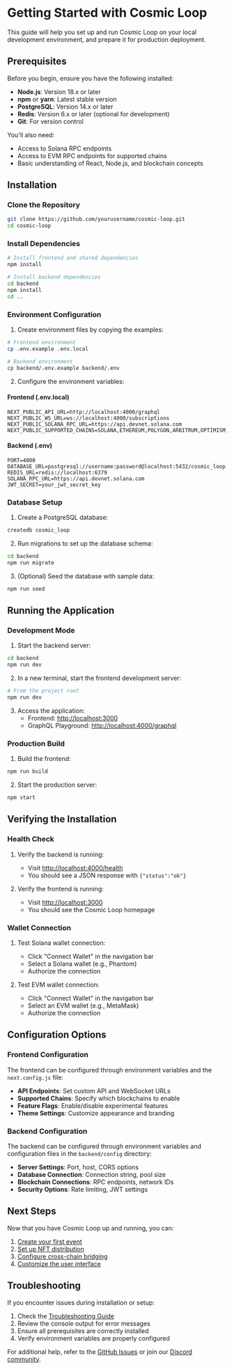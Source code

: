 # Getting Started with Cosmic Loop

This guide will help you set up and run Cosmic Loop on your local development environment, and prepare it for production deployment.

## Prerequisites

Before you begin, ensure you have the following installed:

- **Node.js**: Version 18.x or later
- **npm** or **yarn**: Latest stable version
- **PostgreSQL**: Version 14.x or later
- **Redis**: Version 6.x or later (optional for development)
- **Git**: For version control

You'll also need:

- Access to Solana RPC endpoints
- Access to EVM RPC endpoints for supported chains
- Basic understanding of React, Node.js, and blockchain concepts

## Installation

### Clone the Repository

```bash
git clone https://github.com/yourusername/cosmic-loop.git
cd cosmic-loop
```

### Install Dependencies

```bash
# Install frontend and shared dependencies
npm install

# Install backend dependencies
cd backend
npm install
cd ..
```

### Environment Configuration

1. Create environment files by copying the examples:

```bash
# Frontend environment
cp .env.example .env.local

# Backend environment
cp backend/.env.example backend/.env
```

2. Configure the environment variables:

#### Frontend (.env.local)

```
NEXT_PUBLIC_API_URL=http://localhost:4000/graphql
NEXT_PUBLIC_WS_URL=ws://localhost:4000/subscriptions
NEXT_PUBLIC_SOLANA_RPC_URL=https://api.devnet.solana.com
NEXT_PUBLIC_SUPPORTED_CHAINS=SOLANA,ETHEREUM,POLYGON,ARBITRUM,OPTIMISM,AVALANCHE,BSC
```

#### Backend (.env)

```
PORT=4000
DATABASE_URL=postgresql://username:password@localhost:5432/cosmic_loop
REDIS_URL=redis://localhost:6379
SOLANA_RPC_URL=https://api.devnet.solana.com
JWT_SECRET=your_jwt_secret_key
```

### Database Setup

1. Create a PostgreSQL database:

```bash
createdb cosmic_loop
```

2. Run migrations to set up the database schema:

```bash
cd backend
npm run migrate
```

3. (Optional) Seed the database with sample data:

```bash
npm run seed
```

## Running the Application

### Development Mode

1. Start the backend server:

```bash
cd backend
npm run dev
```

2. In a new terminal, start the frontend development server:

```bash
# From the project root
npm run dev
```

3. Access the application:
   - Frontend: [http://localhost:3000](http://localhost:3000)
   - GraphQL Playground: [http://localhost:4000/graphql](http://localhost:4000/graphql)

### Production Build

1. Build the frontend:

```bash
npm run build
```

2. Start the production server:

```bash
npm start
```

## Verifying the Installation

### Health Check

1. Verify the backend is running:
   - Visit [http://localhost:4000/health](http://localhost:4000/health)
   - You should see a JSON response with `{"status":"ok"}`

2. Verify the frontend is running:
   - Visit [http://localhost:3000](http://localhost:3000)
   - You should see the Cosmic Loop homepage

### Wallet Connection

1. Test Solana wallet connection:
   - Click "Connect Wallet" in the navigation bar
   - Select a Solana wallet (e.g., Phantom)
   - Authorize the connection

2. Test EVM wallet connection:
   - Click "Connect Wallet" in the navigation bar
   - Select an EVM wallet (e.g., MetaMask)
   - Authorize the connection

## Configuration Options

### Frontend Configuration

The frontend can be configured through environment variables and the `next.config.js` file:

- **API Endpoints**: Set custom API and WebSocket URLs
- **Supported Chains**: Specify which blockchains to enable
- **Feature Flags**: Enable/disable experimental features
- **Theme Settings**: Customize appearance and branding

### Backend Configuration

The backend can be configured through environment variables and configuration files in the `backend/config` directory:

- **Server Settings**: Port, host, CORS options
- **Database Connection**: Connection string, pool size
- **Blockchain Connections**: RPC endpoints, network IDs
- **Security Options**: Rate limiting, JWT settings

## Next Steps

Now that you have Cosmic Loop up and running, you can:

1. [Create your first event](./guides/event-setup.md)
2. [Set up NFT distribution](./guides/nft-distribution.md)
3. [Configure cross-chain bridging](./guides/bridging-nfts.md)
4. [Customize the user interface](./frontend/customization.md)

## Troubleshooting

If you encounter issues during installation or setup:

1. Check the [Troubleshooting Guide](./troubleshooting.md)
2. Review the console output for error messages
3. Ensure all prerequisites are correctly installed
4. Verify environment variables are properly configured

For additional help, refer to the [GitHub Issues](https://github.com/yourusername/cosmic-loop/issues) or join our [Discord community](https://discord.gg/cosmic-loop).
